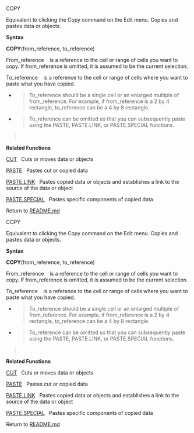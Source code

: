COPY

Equivalent to clicking the Copy command on the Edit menu. Copies and
pastes data or objects.

**Syntax**

**COPY**(from\_reference, to\_reference)

From\_reference    is a reference to the cell or range of cells you want
to copy. If from\_reference is omitted, it is assumed to be the current
selection.

To\_reference    is a reference to the cell or range of cells where you
want to paste what you have copied.

  - > To\_reference should be a single cell or an enlarged multiple of
    > from\_reference. For example, if from\_reference is a 2 by 4
    > rectangle, to\_reference can be a 4 by 8 rectangle.

  - > To\_reference can be omitted so that you can subsequently paste
    > using the PASTE, PASTE.LINK, or PASTE.SPECIAL functions.

>  

**Related Functions**

[CUT](CUT.md)   Cuts or moves data or objects

[PASTE](PASTE.md)   Pastes cut or copied data

[PASTE.LINK](PASTE.LINK.md)   Pastes copied data or objects and establishes a link to the
source of the data or object

[PASTE.SPECIAL](PASTE.SPECIAL.md)   Pastes specific components of copied data



Return to [README.md](README.md)

COPY

Equivalent to clicking the Copy command on the Edit menu. Copies and
pastes data or objects.

**Syntax**

**COPY**(from\_reference, to\_reference)

From\_reference    is a reference to the cell or range of cells you want
to copy. If from\_reference is omitted, it is assumed to be the current
selection.

To\_reference    is a reference to the cell or range of cells where you
want to paste what you have copied.

  - > To\_reference should be a single cell or an enlarged multiple of
    > from\_reference. For example, if from\_reference is a 2 by 4
    > rectangle, to\_reference can be a 4 by 8 rectangle.

  - > To\_reference can be omitted so that you can subsequently paste
    > using the PASTE, PASTE.LINK, or PASTE.SPECIAL functions.

>  

**Related Functions**

[CUT](CUT.md)   Cuts or moves data or objects

[PASTE](PASTE.md)   Pastes cut or copied data

[PASTE.LINK](PASTE.LINK.md)   Pastes copied data or objects and establishes a link to the
source of the data or object

[PASTE.SPECIAL](PASTE.SPECIAL.md)   Pastes specific components of copied data



Return to [README.md](README.md)

